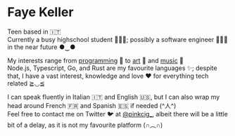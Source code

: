 # Faye Keller
Teen based in 🇮🇹  
Currently a busy highschool student 👩🏻‍🎓; possibly a software engineer 👩🏻‍💻 in the near future ●‿●

My interests range from [programming](https://github.com/pinkcig?tab=repositories) 🔧 to [art](https://www.pinterest.it/fayekllr/) 🎨 and [music](https://open.spotify.com/user/6kn5js3ss582nn47rqugdejqv) 🎵  
Node.js, Typescript, Go, and Rust are my favourite languages ✨; despite that, I have a vast interest, knowledge and love ♥ for everything tech related ≧◡≦

I can speak fluently in Italian 🇮🇹 and English 🇺🇸, but I can also wrap my head around French 🇫🇷 and Spanish 🇪🇸 if needed (^人^)  
Feel free to contact me on Twitter 🐦 at [@pinkcig_](https://twitter.com/pinkcig_), albeit there will be a little bit of a delay, as it is not my favourite platform (∩︵∩)
